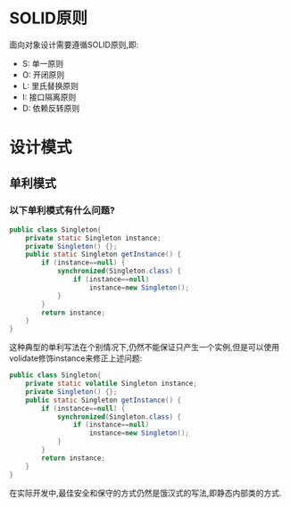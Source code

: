 # SOLID原则

面向对象设计需要遵循SOLID原则,即:

- S: 单一原则
- O: 开闭原则
- L: 里氏替换原则
- I: 接口隔离原则
- D: 依赖反转原则

# 设计模式

## 单利模式



### 以下单利模式有什么问题?

```java
public class Singleton{
    private static Singleton instance;
    private Singleton() {};
    public static Singleton getInstance() {
        if (instance==null) {
            synchronized(Singleton.class) {
                if (instance==null)
                    instance=new Singleton();
            }
        }
        return instance;
    }
}
```

这种典型的单利写法在个别情况下,仍然不能保证只产生一个实例,但是可以使用volidate修饰instance来修正上述问题:

```java
public class Singleton{
    private static volatile Singleton instance;
    private Singleton() {};
    public static Singleton getInstance() {
        if (instance==null) {
            synchronized(Singleton.class) {
                if (instance==null)
                    instance=new Singleton();
            }
        }
        return instance;
    }
}
```

在实际开发中,最佳安全和保守的方式仍然是饿汉式的写法,即静态内部类的方式.

